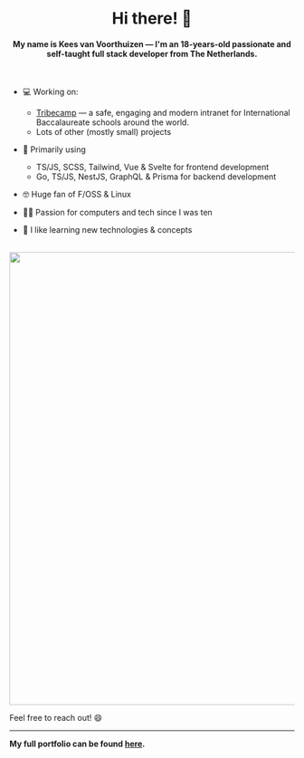 <h1 align="center">Hi there! 👋</h1>
<h4 align="center">My name is Kees van Voorthuizen — I'm an 18-years-old passionate and self-taught full stack developer from The Netherlands.</h4>

<br>

- 💻 Working on:
    - [Tribecamp](https://tribecamp.com) — a safe, engaging and modern intranet for International Baccalaureate schools around the world.
    - Lots of other (mostly small) projects

- 🔭 Primarily using
    - TS/JS, SCSS, Tailwind, Vue & Svelte for frontend development
    - Go, TS/JS, NestJS, GraphQL & Prisma for backend development

- 🤓 Huge fan of F/OSS & Linux

- 👨‍💻 Passion for computers and tech since I was ten

- 📖 I like learning new technologies & concepts

<br>

<a href="https://github.com/ryo-ma/github-profile-trophy">
  <img width=800 src="https://github-profile-trophy.vercel.app/?username=keesvv&column=8&theme=radical&no-frame=true&no-bg=true"/>
</a>

<br>

Feel free to reach out! 😄

-----
**My full portfolio can be found [here](https://keesvv.nl).**
